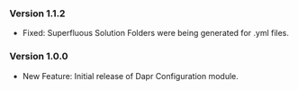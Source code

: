 ﻿### Version 1.1.2

- Fixed: Superfluous Solution Folders were being generated for .yml files.

### Version 1.0.0

- New Feature: Initial release of Dapr Configuration module.